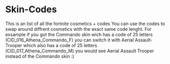 # Skin-Codes
This is an list of all the fortnite cosmetics + codes
You can use the codes to swap around diffrent cosmetics with the exact same code lenght.
For exsample if you got the Commando skin wich has a code of 25 letters (CID_016_Athena_Commando_F) you can switch it with Aerial Assault- Trooper which also has a code of 25 letters (CID_017_Athena_Commando_M) you would see Aerial Assault Trooper instead of the Commando skin  :)
 
